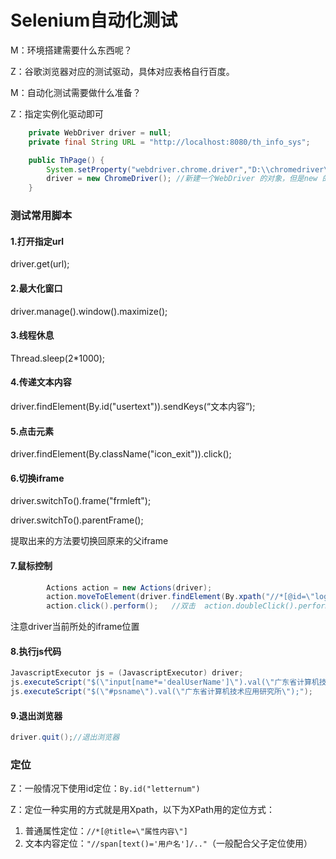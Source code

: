 # Selenium自动化测试

M：环境搭建需要什么东西呢？

Z：谷歌浏览器对应的测试驱动，具体对应表格自行百度。

M：自动化测试需要做什么准备？

Z：指定实例化驱动即可

```java
    private WebDriver driver = null;
    private final String URL = "http://localhost:8080/th_info_sys";

    public ThPage() {
        System.setProperty("webdriver.chrome.driver","D:\\chromedriver\\chromedriver.exe");//chromedriver服务地址
        driver = new ChromeDriver(); //新建一个WebDriver 的对象，但是new 的是FirefoxDriver的驱动
    }
```

### 测试常用脚本

#### 1.打开指定url

driver.get(url);

#### 2.最大化窗口

driver.manage().window().maximize();

#### 3.线程休息

Thread.sleep(2*1000);

#### 4.传递文本内容

driver.findElement(By.id("usertext")).sendKeys(“文本内容”);

#### 5.点击元素

driver.findElement(By.className("icon_exit")).click();

#### 6.切换iframe

driver.switchTo().frame("frmleft");

driver.switchTo().parentFrame();

提取出来的方法要切换回原来的父iframe

#### 7.鼠标控制

```java
        Actions action = new Actions(driver);
        action.moveToElement(driver.findElement(By.xpath("//*[@id=\"loginForm\"]/table/tbody/tr[7]/td/input")));
        action.click().perform();   //双击  action.doubleClick().perform();
```

注意driver当前所处的iframe位置

#### 8.执行js代码

```java
JavascriptExecutor js = (JavascriptExecutor) driver;
js.executeScript("$(\"input[name*='dealUserName']\").val(\"广东省计算机技术应用研究所\");");   //注意引号问题
js.executeScript("$(\"#psname\").val(\"广东省计算机技术应用研究所\");");
```

#### 9.退出浏览器

```java
driver.quit();//退出浏览器
```

### 定位

Z：一般情况下使用id定位：``By.id("letternum")``  

Z：定位一种实用的方式就是用Xpath，以下为XPath用的定位方式：

1. 普通属性定位：``//*[@title=\"属性内容\"]``
2. 文本内容定位：``"//span[text()='用户名']/.."``（一般配合父子定位使用）